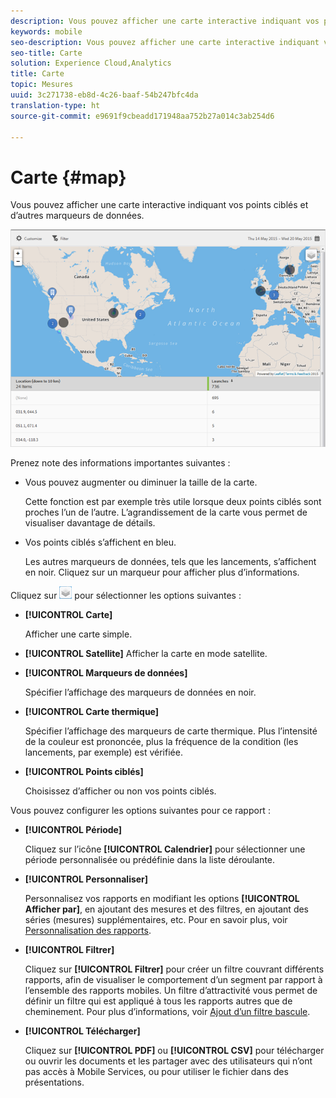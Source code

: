 ```yaml
---
description: Vous pouvez afficher une carte interactive indiquant vos points ciblés et d’autres marqueurs de données.
keywords: mobile
seo-description: Vous pouvez afficher une carte interactive indiquant vos points ciblés et d’autres marqueurs de données.
seo-title: Carte
solution: Experience Cloud,Analytics
title: Carte
topic: Mesures
uuid: 3c271738-eb8d-4c26-baaf-54b247bfc4da
translation-type: ht
source-git-commit: e9691f9cbeadd171948aa752b27a014c3ab254d6

---
```



# Carte {#map}

Vous pouvez afficher une carte interactive indiquant vos points ciblés et d’autres marqueurs de données.

![](assets/map.png)

Prenez note des informations importantes suivantes :

* Vous pouvez augmenter ou diminuer la taille de la carte.

   Cette fonction est par exemple très utile lorsque deux points ciblés sont proches l’un de l’autre. L’agrandissement de la carte vous permet de visualiser davantage de détails.
* Vos points ciblés s’affichent en bleu.

   Les autres marqueurs de données, tels que les lancements, s’affichent en noir. Cliquez sur un marqueur pour afficher plus d’informations.

Cliquez sur ![couches](assets/map_layers.png) pour sélectionner les options suivantes :

* **[!UICONTROL Carte]**

   Afficher une carte simple.

* **[!UICONTROL Satellite]**
Afficher la carte en mode satellite.

* **[!UICONTROL Marqueurs de données]**

   Spécifier l’affichage des marqueurs de données en noir.

* **[!UICONTROL Carte thermique]**

   Spécifier l’affichage des marqueurs de carte thermique. Plus l’intensité de la couleur est prononcée, plus la fréquence de la condition (les lancements, par exemple) est vérifiée.

* **[!UICONTROL Points ciblés]**

   Choisissez d’afficher ou non vos points ciblés.

Vous pouvez configurer les options suivantes pour ce rapport :

* **[!UICONTROL Période]**

   Cliquez sur l’icône **[!UICONTROL Calendrier]** pour sélectionner une période personnalisée ou prédéfinie dans la liste déroulante.

* **[!UICONTROL Personnaliser]**

   Personnalisez vos rapports en modifiant les options **[!UICONTROL Afficher par]**, en ajoutant des mesures et des filtres, en ajoutant des séries (mesures) supplémentaires, etc. Pour en savoir plus, voir [Personnalisation des rapports](/help/using/usage/reports-customize/t-reports-customize.md).

* **[!UICONTROL Filtrer]**

   Cliquez sur **[!UICONTROL Filtrer]** pour créer un filtre couvrant différents rapports, afin de visualiser le comportement d’un segment par rapport à l’ensemble des rapports mobiles. Un filtre d’attractivité vous permet de définir un filtre qui est appliqué à tous les rapports autres que de cheminement. Pour plus d’informations, voir [Ajout d’un filtre bascule](/help/using/usage/reports-customize/t-sticky-filter.md).

* **[!UICONTROL Télécharger]**

   Cliquez sur **[!UICONTROL PDF]** ou **[!UICONTROL CSV]** pour télécharger ou ouvrir les documents et les partager avec des utilisateurs qui n’ont pas accès à Mobile Services, ou pour utiliser le fichier dans des présentations.